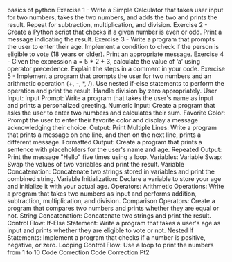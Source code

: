 basics of python 
Exercise 1 - Write a Simple Calculator that takes user input for two numbers, takes the two numbers, and adds the two and prints the result. Repeat for subtraction, multiplication, and division.
Exercise 2 - Create a Python script that checks if a given number is even or odd. Print a message indicating the result.
Exercise 3 - Write a program that prompts the user to enter their age. Implement a condition to check if the person is eligible to vote (18 years or older). Print an appropriate message.
Exercise 4 - Given the expression a = 5 * 2 + 3, calculate the value of ‘a’ using operator precedence. Explain the steps in a comment in your code.
Exercise 5 - Implement a program that prompts the user for two numbers and an arithmetic operation (+, -, *, /). Use nested if-else statements to perform the operation and print the result. Handle division by zero appropriately.
User Input:
Input Prompt:
Write a program that takes the user's name as input and prints a personalized greeting.
Numeric Input:
Create a program that asks the user to enter two numbers and calculates their sum.
Favorite Color:
Prompt the user to enter their favorite color and display a message acknowledging their choice.
Output:
Print Multiple Lines:
Write a program that prints a message on one line, and then on the next line, prints a different message.
Formatted Output:
Create a program that prints a sentence with placeholders for the user's name and age.
Repeated Output:
Print the message "Hello" five times using a loop.
Variables:
Variable Swap:
Swap the values of two variables and print the result.
Variable Concatenation:
Concatenate two strings stored in variables and print the combined string.
Variable Initialization:
Declare a variable to store your age and initialize it with your actual age.
Operators:
Arithmetic Operations:
Write a program that takes two numbers as input and performs addition, subtraction, multiplication, and division.
Comparison Operators:
Create a program that compares two numbers and prints whether they are equal or not.
String Concatenation:
Concatenate two strings and print the result.
Control Flow:
If-Else Statement:
Write a program that takes a user's age as input and prints whether they are eligible to vote or not.
Nested If Statements:
Implement a program that checks if a number is positive, negative, or zero.
Looping Control Flow:
Use a loop to print the numbers from 1 to 10
Code Correction
Code Correction Pt2